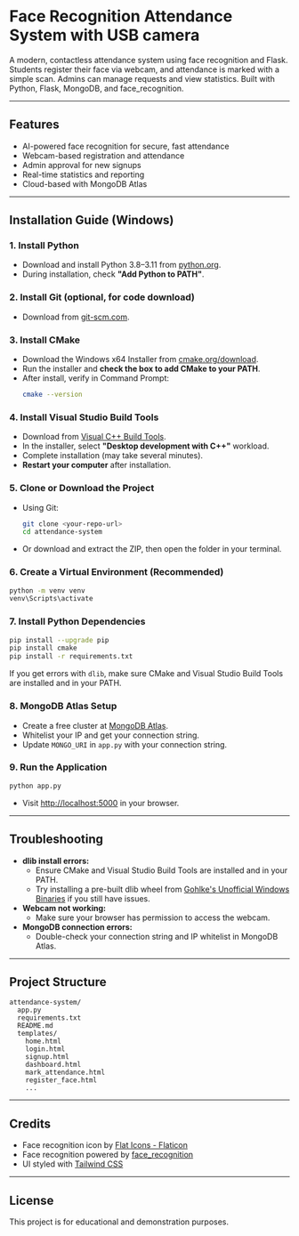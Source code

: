# Face Recognition Attendance System with USB camera

A modern, contactless attendance system using face recognition and Flask. Students register their face via webcam, and attendance is marked with a simple scan. Admins can manage requests and view statistics. Built with Python, Flask, MongoDB, and face_recognition.

---

## Features
- AI-powered face recognition for secure, fast attendance
- Webcam-based registration and attendance
- Admin approval for new signups
- Real-time statistics and reporting
- Cloud-based with MongoDB Atlas

---

## Installation Guide (Windows)

### 1. **Install Python**
- Download and install Python 3.8–3.11 from [python.org](https://www.python.org/downloads/).
- During installation, check **"Add Python to PATH"**.

### 2. **Install Git (optional, for code download)**
- Download from [git-scm.com](https://git-scm.com/download/win).

### 3. **Install CMake**
- Download the Windows x64 Installer from [cmake.org/download](https://cmake.org/download/).
- Run the installer and **check the box to add CMake to your PATH**.
- After install, verify in Command Prompt:
  ```sh
  cmake --version
  ```

### 4. **Install Visual Studio Build Tools**
- Download from [Visual C++ Build Tools](https://visualstudio.microsoft.com/visual-cpp-build-tools/).
- In the installer, select **"Desktop development with C++"** workload.
- Complete installation (may take several minutes).
- **Restart your computer** after installation.

### 5. **Clone or Download the Project**
- Using Git:
  ```sh
  git clone <your-repo-url>
  cd attendance-system
  ```
- Or download and extract the ZIP, then open the folder in your terminal.

### 6. **Create a Virtual Environment (Recommended)**
```sh
python -m venv venv
venv\Scripts\activate
```

### 7. **Install Python Dependencies**
```sh
pip install --upgrade pip
pip install cmake
pip install -r requirements.txt
```
If you get errors with `dlib`, make sure CMake and Visual Studio Build Tools are installed and in your PATH.

### 8. **MongoDB Atlas Setup**
- Create a free cluster at [MongoDB Atlas](https://www.mongodb.com/cloud/atlas).
- Whitelist your IP and get your connection string.
- Update `MONGO_URI` in `app.py` with your connection string.

### 9. **Run the Application**
```sh
python app.py
```
- Visit [http://localhost:5000](http://localhost:5000) in your browser.

---

## Troubleshooting
- **dlib install errors:**
  - Ensure CMake and Visual Studio Build Tools are installed and in your PATH.
  - Try installing a pre-built dlib wheel from [Gohlke's Unofficial Windows Binaries](https://www.lfd.uci.edu/~gohlke/pythonlibs/#dlib) if you still have issues.
- **Webcam not working:**
  - Make sure your browser has permission to access the webcam.
- **MongoDB connection errors:**
  - Double-check your connection string and IP whitelist in MongoDB Atlas.

---

## Project Structure
```
attendance-system/
  app.py
  requirements.txt
  README.md
  templates/
    home.html
    login.html
    signup.html
    dashboard.html
    mark_attendance.html
    register_face.html
    ...
```

---

## Credits
- Face recognition icon by [Flat Icons - Flaticon](https://www.flaticon.com/free-icons/facial-recognition)
- Face recognition powered by [face_recognition](https://github.com/ageitgey/face_recognition)
- UI styled with [Tailwind CSS](https://tailwindcss.com/)

---

## License

This project is for educational and demonstration purposes. 
